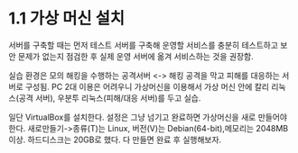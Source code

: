 # 1.1 가상 머신 설치
서버를 구축할 때는 먼저 테스트 서버를 구축해 운영할 서비스를 충분히 테스트하고 보안 문제가 없는지
점검한 후 실제 운영 서버에 옮겨 서비스하는 것을 권장함.

실습 환경은 모의 해킹을 수행하는 공격서버 <-> 해킹 공격을 막고 피해를 대응하는 서버로 구성됨.
PC 2대 이용은 어려우니 가상머신을 이용해서
가상 머신 안에 칼리 리눅스(공격 서버), 우분투 리눅스(피해/대응 서버)를 두고 실습.

일단 VirtualBox를 설치한다.
설정은 그냥 넘기고 완료하면 가상머신을 새로 만들어야한다.
새로만들기->종류(T)는 Linux, 버전(V)는 Debian(64-bit),메모리는 2048MB이상. 하드디스크는 20GB로 했다.
다 만들면 완료 후 실행해보자.
